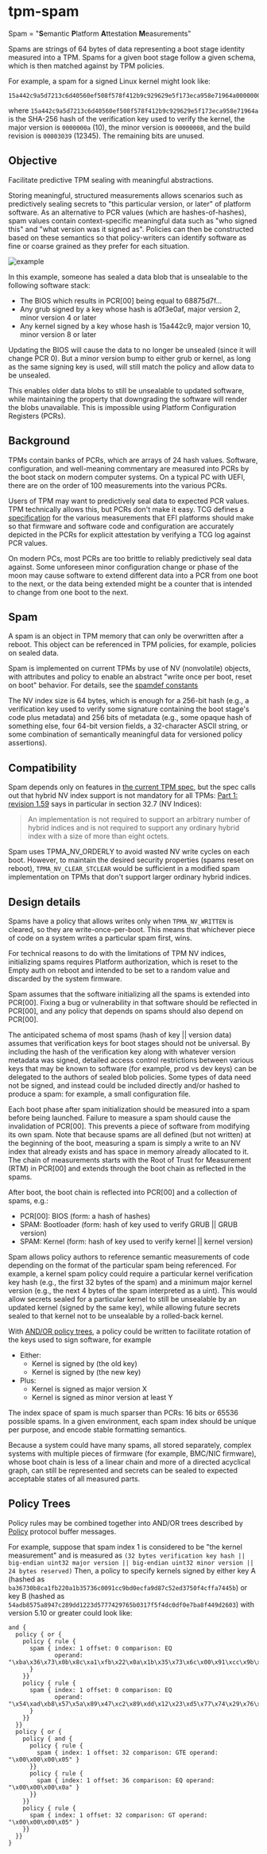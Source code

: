 # tpm-spam
Spam = "**S**emantic **P**latform **A**ttestation **M**easurements"

Spams are strings of 64 bytes of data representing a boot stage identity measured into a TPM. Spams
for a given boot stage follow a given schema, which is then matched against by TPM policies.

For example, a spam for a signed Linux kernel might look like:
```
15a442c9a5d7213c6d40560ef508f578f412b9c929629e5f173eca958e71964a0000000a00000008000030390000000000000000000000000000000000000000
```
where `15a442c9a5d7213c6d40560ef508f578f412b9c929629e5f173eca958e71964a` is the SHA-256 hash of the
verification key used to verify the kernel, the major version is `0000000a` (10), the minor version
is `00000008`, and the build revision is `00003039` (12345). The remaining bits are unused.

## Objective
Facilitate predictive TPM sealing with meaningful abstractions.

Storing meaningful, structured measurements allows scenarios such as predictively sealing secrets to
"this particular version, or later" of platform software. As an alternative to PCR values (which are
hashes-of-hashes), spam values contain context-specific meaningful data such as "who signed this" and
"what version was it signed as". Policies can then be constructed based on these semantics so that
policy-writers can identify software as fine or coarse grained as they prefer for each situation.

![example](img/example.svg)

In this example, someone has sealed a data blob that is unsealable to the following software stack:
* The BIOS which results in PCR[00] being equal to 68875d7f...
* Any grub signed by a key whose hash is a0f3e0af, major version 2, minor version 4 or later
* Any kernel signed by a key whose hash is 15a442c9, major version 10, minor version 8 or later

Updating the BIOS will cause the data to no longer be unsealed (since it will change PCR 0). But
a minor version bump to either grub or kernel, as long as the same signing key is used, will still
match the policy and allow data to be unsealed.

This enables older data blobs to still be unsealable to updated software, while maintaining the
property that downgrading the software will render the blobs unavailable. This is impossible using
Platform Configuration Registers (PCRs).

## Background
TPMs contain banks of PCRs, which are arrays of 24 hash values. Software, configuration,
and well-meaning commentary are measured into PCRs by the boot stack on modern
computer systems. On a typical PC with UEFI, there are on the order of 100
measurements into the various PCRs.

Users of TPM may want to predictively seal data to expected PCR values. TPM
technically allows this, but PCRs don't make it easy. TCG defines a
[specification](https://trustedcomputinggroup.org/resource/tcg-efi-platform-specification/)
for the various measurements that EFI platforms should make so that firmware
and software code and configuration are accurately depicted in the PCRs for
explicit attestation by verifying a TCG log against PCR values.

On modern PCs, most PCRs are too brittle to reliably predictively seal data against.
Some unforeseen minor configuration change or phase of the moon may cause
software to extend different data into a PCR from one boot to the next, or the
data being extended might be a counter that is intended to change from one boot
to the next.

## Spam
A spam is an object in TPM memory that can only be overwritten after a reboot.
This object can be referenced in TPM policies, for example, policies on sealed
data.

Spam is implemented on current TPMs by use of NV (nonvolatile) objects, with
attributes and policy to enable an abstract "write once per boot, reset on boot"
behavior. For details, see the [spamdef constants](/pkg/spamdef#constants)

The NV index size is 64 bytes, which is enough for a 256-bit hash (e.g., a verification key used to
verify some signature containing the boot stage's code plus metadata) and 256 bits of metadata
(e.g., some opaque hash of something else, four 64-bit version fields, a 32-character ASCII
string, or some combination of semantically meaningful data for versioned policy assertions).

## Compatibility
Spam depends only on features in
[the current TPM spec](https://trustedcomputinggroup.org/resource/tpm-library-specification/),
but the spec calls out that hybrid NV index support is not mandatory for all TPMs:
[Part 1: revision 1.59](https://trustedcomputinggroup.org/wp-content/uploads/TCG_TPM2_r1p59_Part1_Architecture_pub.pdf)
says in particular in section 32.7 (NV Indices):

> An implementation is not required to support an arbitrary number of hybrid indices and is not
> required to support any ordinary hybrid index with a size of more than eight octets.

Spam uses TPMA_NV_ORDERLY to avoid wasted NV write cycles on each boot. However, to maintain
the desired security properties (spams reset on reboot), `TPMA_NV_CLEAR_STCLEAR` would be
sufficient in a modified spam implementation on TPMs that don't support larger ordinary hybrid
indices.

## Design details
Spams have a policy that allows writes only when `TPMA_NV_WRITTEN` is cleared, so they are
write-once-per-boot. This means that whichever piece of code on a system writes a particular spam
first, wins.

For technical reasons to do with the limitations of TPM NV indices, initializing spams requires
Platform authorization, which is reset to the Empty auth on reboot and intended to be set to a
random value and discarded by the system firmware.

Spam assumes that the software initializing all the spams is extended into PCR[00]. Fixing a bug or
vulnerability in that software should be reflected in PCR[00], and any policy that depends on spams
should also depend on PCR[00].

The anticipated schema of most spams (hash of key || version data) assumes that verification keys
for boot stages should not be universal. By including the hash of the verification key along with
whatever version metadata was signed, detailed access control restrictions
between various keys that may be known to software (for example, prod vs dev keys) can be delegated
to the authors of sealed blob policies. Some types of data need not be signed, and instead
could be included directly and/or hashed to produce a spam: for example, a small configuration
file.

Each boot phase after spam initialization should be measured into a spam before being launched.
Failure to measure a spam should cause the invalidation of PCR[00]. This prevents a piece of
software from modifying its own spam. Note that because spams are all defined (but not written) at
the beginning of the boot, measuring a spam is simply a write to an NV index that already exists
and has space in memory already allocated to it. The chain of measurements starts with the Root of
Trust for Measurement (RTM) in PCR[00] and extends through the boot chain as reflected in the spams.

After boot, the boot chain is reflected into PCR[00] and a collection of spams, e.g.:
* PCR[00]: BIOS (form: a hash of hashes)
* SPAM: Bootloader (form: hash of key used to verify GRUB || GRUB version)
* SPAM: Kernel (form: hash of key used to verify kernel || kernel version)

Spam allows policy authors to reference semantic measurements of code depending on the format of
the particular spam being referenced. For example, a kernel spam policy could require a particular
kernel verification key hash (e.g., the first 32 bytes of the spam) and a minimum major kernel
version (e.g., the next 4 bytes of the spam interpreted as a uint). This would allow secrets sealed
for a particular kernel to still be unsealable by an updated kernel (signed by the same key), while
allowing future secrets sealed to that kernel not to be unsealable by a rolled-back kernel.

With [AND/OR policy trees](#policy-trees), a policy could be written to facilitate
rotation of the keys used to sign software, for example
* Either:
  * Kernel is signed by (the old key)
  * Kernel is signed by (the new key)
* Plus:
  * Kernel is signed as major version X
  * Kernel is signed as minor version at least Y

The index space of spam is much sparser than PCRs: 16 bits or 65536 possible spams. In a given
environment, each spam index should be unique per purpose, and encode stable formatting semantics.

Because a system could have many spams, all stored separately, complex systems with multiple pieces
of firmware (for example, BMC/NIC firmware), whose boot chain is less of a linear chain and more of
a directed acyclical graph, can still be represented and secrets can be sealed to expected acceptable
states of all measured parts.

## Policy Trees
Policy rules may be combined together into AND/OR trees described by [Policy](https://github.com/chrisfenner/tpm-spam/blob/eaa979f64342dbe45cd4938d87756ab382c8c19f/proto/policy.proto) protocol buffer messages.

For example, suppose that spam index 1 is considered to be "the kernel measurement" and is measured as
`(32 bytes verification key hash || big-endian uint32 major version || big-endian uint32 minor version || 24 bytes reserved)`
Then, a policy to specify kernels signed by either key A (hashed as `ba36730b8ca1fb220a1b35736c0091cc9bd0ecfa9d87c52ed3750f4cffa7445b`) or key B (hashed as `54adb8575a8947c289dd1223d5777429765b0317f5f4dc0df0e7ba8f449d2603`) with version 5.10 or greater could look like:
```
and {
  policy { or {
    policy { rule {
      spam { index: 1 offset: 0 comparison: EQ
             operand: "\xba\x36\x73\x0b\x8c\xa1\xfb\x22\x0a\x1b\x35\x73\x6c\x00\x91\xcc\x9b\xd0\xec\xfa\x9d\x87\xc5\x2e\xd3\x75\x0f\x4c\xff\xa7\x44\x5b"
      }
    }}
    policy { rule {
      spam { index: 1 offset: 0 comparison: EQ
             operand: "\x54\xad\xb8\x57\x5a\x89\x47\xc2\x89\xdd\x12\x23\xd5\x77\x74\x29\x76\x5b\x03\x17\xf5\xf4\xdc\x0d\xf0\xe7\xba\x8f\x44\x9d\x26\x03"
      }
    }}
  }}
  policy { or {
    policy { and {
      policy { rule {
        spam { index: 1 offset: 32 comparison: GTE operand: "\x00\x00\x00\x05" }
      }}
      policy { rule {
        spam { index: 1 offset: 36 comparison: EQ operand: "\x00\x00\x00\x0a" }
      }}
    }}
    policy { rule {
      spam { index: 1 offset: 32 comparison: GT operand: "\x00\x00\x00\x05" }
    }}
  }}
}
```
